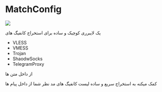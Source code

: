 # MatchConfig


<img src="https://camo.githubusercontent.com/ac5e5db04f4acca5ed971d5fb6cf91c816b8985cab254a0b8d8eca963bd764e8/68747470733a2f2f6d6c2e676c6f62656e657773776972652e636f6d2f5265736f757263652f446f776e6c6f61642f64336230313830362d316264392d346139362d613937322d3738376431623662653931333f73697a653d32">


یک لایبرری کوچیک و ساده برای استخراج کانفیگ های
<ul>
  <li>VLESS</li>
  <li>VMESS</li>
  <li>Trojan</li>
  <li>ShaodwSocks</li>
  <li>TelegramProxy</li>
  
</ul>

از داخل متن ها


کمک میکنه به استخراج سریع و ساده لیست کانفیگ های مد نظر شما از داخل پیام ها
